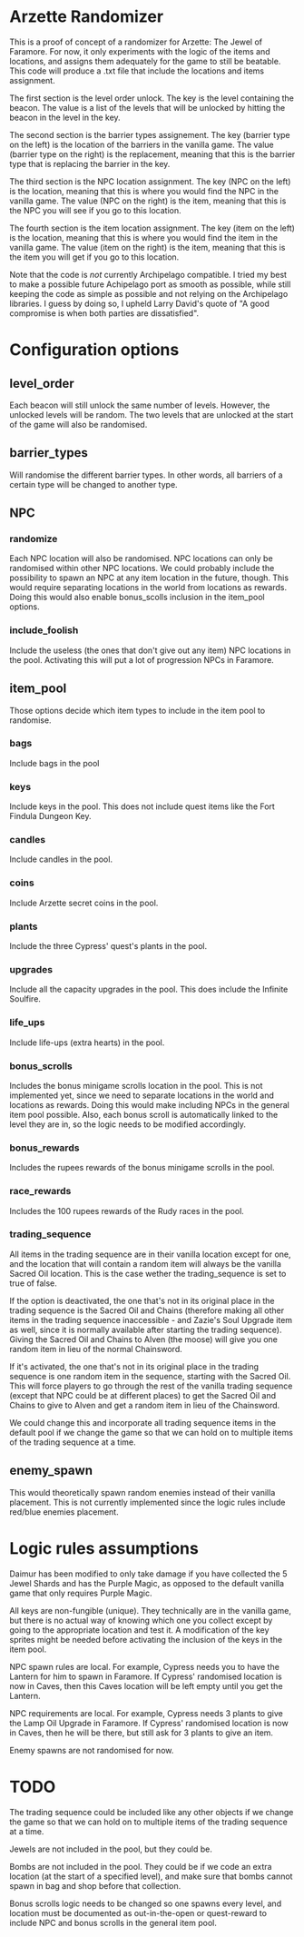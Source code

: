 # Arzette Randomizer

This is a proof of concept of a randomizer for Arzette: The Jewel of Faramore. For now, it only experiments with the logic of the items and locations, and assigns them adequately for the game to still be beatable. This code will produce a .txt file that include the locations and items assignment.

The first section is the level order unlock.
The key is the level containing the beacon.
The value is a list of the levels that will be unlocked by hitting the beacon in the level in the key.

The second section is the barrier types assignement.
The key (barrier type on the left) is the location of the barriers in the vanilla game.
The value (barrier type on the right) is the replacement, meaning that this is the barrier type that is replacing the barrier in the key.

The third section is the NPC location assignment.
The key (NPC on the left) is the location, meaning that this is where you would find the NPC in the vanilla game.
The value (NPC on the right) is the item, meaning that this is the NPC you will see if you go to this location.

The fourth section is the item location assignment.
The key (item on the left) is the location, meaning that this is where you would find the item in the vanilla game.
The value (item on the right) is the item, meaning that this is the item you will get if you go to this location.

Note that the code is *not* currently Archipelago compatible. I tried my best to make a possible future Achipelago port as smooth as possible, while still keeping the code as simple as possible and not relying on the Archipelago libraries. I guess by doing so, I upheld Larry David's quote of "A good compromise is when both parties are dissatisfied".

# Configuration options

## level_order
Each beacon will still unlock the same number of levels. However, the unlocked levels will be random. The two levels that are unlocked at the start of the game will also be randomised.

## barrier_types
Will randomise the different barrier types. In other words, all barriers of a certain type will be changed to another type.

## NPC

### randomize
Each NPC location will also be randomised. NPC locations can only be randomised within other NPC locations. We could probably include the possibility to spawn an NPC at any item location in the future, though. This would require separating locations in the world from locations as rewards. Doing this would also enable bonus_scolls inclusion in the item_pool options.

### include_foolish
Include the useless (the ones that don't give out any item) NPC locations in the pool. Activating this will put a lot of progression NPCs in Faramore.

## item_pool

Those options decide which item types to include in the item pool to randomise.

### bags
Include bags in the pool

### keys
Include keys in the pool. This does not include quest items like the Fort Findula Dungeon Key.

### candles
Include candles in the pool.

### coins
Include Arzette secret coins in the pool.

### plants
Include the three Cypress' quest's plants in the pool.

### upgrades
Include all the capacity upgrades in the pool. This does include the Infinite Soulfire.

### life_ups
Include life-ups (extra hearts) in the pool.

### bonus_scrolls
Includes the bonus minigame scrolls location in the pool. This is not implemented yet, since we need to separate locations in the world and locations as rewards. Doing this would make including NPCs in the general item pool possible. Also, each bonus scroll is automatically linked to the level they are in, so the logic needs to be modified accordingly.

### bonus_rewards
Includes the rupees rewards of the bonus minigame scrolls in the pool.

### race_rewards
Includes the 100 rupees rewards of the Rudy races in the pool.

### trading_sequence
All items in the trading sequence are in their vanilla location except for one, and the location that will contain a random item will always be the vanilla Sacred Oil location. This is the case wether the trading_sequence is set to true of false. 

If the option is deactivated, the one that's not in its original place in the trading sequence is the Sacred Oil and Chains (therefore making all other items in the trading sequence inaccessible - and Zazie's Soul Upgrade item as well, since it is normally available after starting the trading sequence). Giving the Sacred Oil and Chains to Alven (the moose) will give you one random item in lieu of the normal Chainsword.

If it's activated, the one that's not in its original place in the trading sequence is one random item in the sequence, starting with the Sacred Oil. This will force players to go through the rest of the vanilla trading sequence (except that NPC could be at different places) to get the Sacred Oil and Chains to give to Alven and get a random item in lieu of the Chainsword.

We could change this and incorporate all trading sequence items in the default pool if we change the game so that we can hold on to multiple items of the trading sequence at a time.

## enemy_spawn
This would theoretically spawn random enemies instead of their vanilla placement. This is not currently implemented since the logic rules include red/blue enemies placement.

# Logic rules assumptions
Daimur has been modified to only take damage if you have collected the 5 Jewel Shards and has the Purple Magic, as opposed to the default vanilla game that only requires Purple Magic.

All keys are non-fungible (unique). They technically are in the vanilla game, but there is no actual way of knowing which one you collect except by going to the appropriate location and test it. A modification of the key sprites might be needed before activating the inclusion of the keys in the item pool.

NPC spawn rules are local. For example, Cypress needs you to have the Lantern for him to spawn in Faramore. If Cypress' randomised location is now in Caves, then this Caves location will be left empty until you get the Lantern.

NPC requirements are local. For example, Cypress needs 3 plants to give the Lamp Oil Upgrade in Faramore. If Cypress' randomised location is now in Caves, then he will be there, but still ask for 3 plants to give an item.

Enemy spawns are not randomised for now.


# TODO

The trading sequence could be included like any other objects if we change the game so that we can hold on to multiple items of the trading sequence at a time.

Jewels are not included in the pool, but they could be.

Bombs are not included in the pool. They could be if we code an extra location (at the start of a specified level), and make sure that bombs cannot spawn in bag and shop before that collection.

Bonus scrolls logic needs to be changed so one spawns every level, and location must be documented as out-in-the-open or quest-reward to include NPC and bonus scrolls in the general item pool.